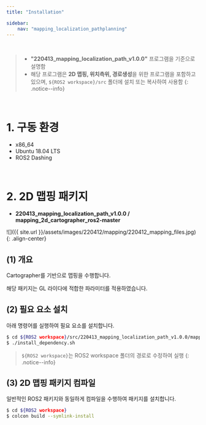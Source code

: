 ```yaml
---
title: "Installation"

sidebar:
    nav: "mapping_localization_pathplanning"
---
```


<br/>

> - **"220413_mapping_localization_path_v1.0.0"** 프로그램을 기준으로 설명함
> - 해당 프로그램은 **2D 맵핑, 위치측위, 경로생성**을 위한 프로그램을 포함하고 있으며, `${ROS2 workspace}/src` 폴더에 설치 또는 복사하여 사용함
{: .notice--info}

<br/>


# 1. 구동 환경

- x86_64
- Ubuntu 18.04 LTS
- ROS2 Dashing 

<br/>



# 2. 2D 맵핑 패키지

- **220413_mapping_localization_path_v1.0.0 / mapping_2d_cartographer_ros2-master**

![]({{ site.url }}/assets/images/220412/mapping/220412_mapping_files.jpg){: .align-center} 

## (1) 개요

Cartographer를 기반으로 맵핑을 수행합니다.

해당 패키지는 GL 라이다에 적합한 파라미터를 적용하였습니다. 


## (2) 필요 요소 설치

아래 명령어를 실행하여 필요 요소를 설치합니다. 

```bash
$ cd ${ROS2 workspace}/src/220413_mapping_localization_path_v1.0.0/mapping_2d_cartographer_ros2-master
$ ./install_dependency.sh
```

> `${ROS2 workspace}`는 ROS2 workspace 폴더의 경로로 수정하여 실행
{: .notice--info}


## (3) 2D 맵핑 패키지 컴파일

일반적인 ROS2 패키지와 동일하게 컴파일을 수행하여 패키지를 설치합니다.

```bash
$ cd ${ROS2 workspace}
$ colcon build --symlink-install 
```

